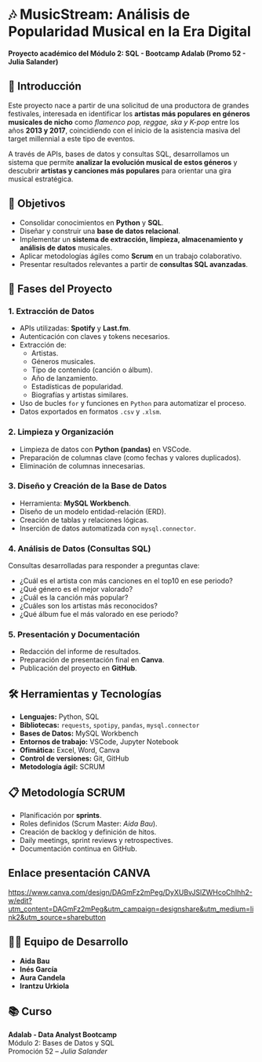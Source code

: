 # 🎶 MusicStream: Análisis de Popularidad Musical en la Era Digital

**Proyecto académico del Módulo 2: SQL - Bootcamp Adalab (Promo 52 - Julia Salander)**

## 📌 Introducción

Este proyecto nace a partir de una solicitud de una productora de grandes festivales, interesada en identificar los **artistas más populares en géneros musicales de nicho** como *flamenco pop, reggae, ska y K-pop* entre los años **2013 y 2017**, coincidiendo con el inicio de la asistencia masiva del target millennial a este tipo de eventos.

A través de APIs, bases de datos y consultas SQL, desarrollamos un sistema que permite **analizar la evolución musical de estos géneros** y descubrir **artistas y canciones más populares** para orientar una gira musical estratégica.

## 🎯 Objetivos

- Consolidar conocimientos en **Python** y **SQL**.
- Diseñar y construir una **base de datos relacional**.
- Implementar un **sistema de extracción, limpieza, almacenamiento y análisis de datos** musicales.
- Aplicar metodologías ágiles como **Scrum** en un trabajo colaborativo.
- Presentar resultados relevantes a partir de **consultas SQL avanzadas**.

## 🧠 Fases del Proyecto

### 1. Extracción de Datos
- APIs utilizadas: **Spotify** y **Last.fm**.
- Autenticación con claves y tokens necesarios.
- Extracción de:
  - Artistas.
  - Géneros musicales.
  - Tipo de contenido (canción o álbum).
  - Año de lanzamiento.
  - Estadísticas de popularidad.
  - Biografías y artistas similares.
- Uso de bucles `for` y funciones en `Python` para automatizar el proceso.
- Datos exportados en formatos `.csv` y `.xlsm`.

### 2. Limpieza y Organización
- Limpieza de datos con **Python (pandas)** en VSCode.
- Preparación de columnas clave (como fechas y valores duplicados).
- Eliminación de columnas innecesarias.

### 3. Diseño y Creación de la Base de Datos
- Herramienta: **MySQL Workbench**.
- Diseño de un modelo entidad-relación (ERD).
- Creación de tablas y relaciones lógicas.
- Inserción de datos automatizada con `mysql.connector`.

### 4. Análisis de Datos (Consultas SQL)
Consultas desarrolladas para responder a preguntas clave:
- ¿Cuál es el artista con más canciones en el top10 en ese periodo?
- ¿Qué género es el mejor valorado?
- ¿Cuál es la canción más popular?
- ¿Cuáles son los artistas más reconocidos?
- ¿Qué álbum fue el más valorado en ese periodo?

### 5. Presentación y Documentación
- Redacción del informe de resultados.
- Preparación de presentación final en **Canva**.
- Publicación del proyecto en **GitHub**.

## 🛠️ Herramientas y Tecnologías

- **Lenguajes:** Python, SQL
- **Bibliotecas:** `requests`, `spotipy`, `pandas`, `mysql.connector`
- **Bases de Datos:** MySQL Workbench
- **Entornos de trabajo:** VSCode, Jupyter Notebook
- **Ofimática:** Excel, Word, Canva
- **Control de versiones:** Git, GitHub
- **Metodología ágil:** SCRUM

## 📋 Metodología SCRUM

- Planificación por **sprints**.
- Roles definidos (Scrum Master: *Aida Bau*).
- Creación de backlog y definición de hitos.
- Daily meetings, sprint reviews y retrospectives.
- Documentación continua en GitHub.

## Enlace presentación CANVA
  https://www.canva.com/design/DAGmFz2mPeg/DyXUBvJSlZWHcoChIhh2-w/edit?utm_content=DAGmFz2mPeg&utm_campaign=designshare&utm_medium=link2&utm_source=sharebutton

## 👩‍💻 Equipo de Desarrollo

- **Aida Bau**
- **Inés García**
- **Aura Candela**
- **Irantzu Urkiola**

## 📚 Curso

**Adalab - Data Analyst Bootcamp**  
Módulo 2: Bases de Datos y SQL  
Promoción 52 – *Julia Salander*
